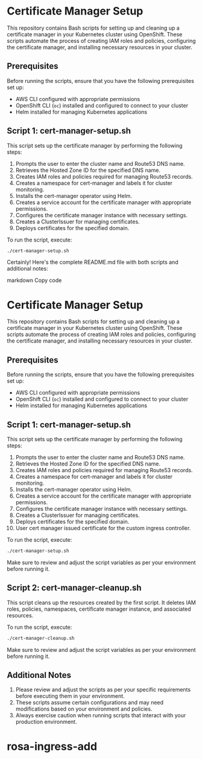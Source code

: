 # Certificate Manager Setup

This repository contains Bash scripts for setting up and cleaning up a certificate manager in your Kubernetes cluster using OpenShift. These scripts automate the process of creating IAM roles and policies, configuring the certificate manager, and installing necessary resources in your cluster.

## Prerequisites

Before running the scripts, ensure that you have the following prerequisites set up:

- AWS CLI configured with appropriate permissions
- OpenShift CLI (`oc`) installed and configured to connect to your cluster
- Helm installed for managing Kubernetes applications

## Script 1: cert-manager-setup.sh

This script sets up the certificate manager by performing the following steps:

1. Prompts the user to enter the cluster name and Route53 DNS name.
2. Retrieves the Hosted Zone ID for the specified DNS name.
3. Creates IAM roles and policies required for managing Route53 records.
4. Creates a namespace for cert-manager and labels it for cluster monitoring.
5. Installs the cert-manager operator using Helm.
6. Creates a service account for the certificate manager with appropriate permissions.
7. Configures the certificate manager instance with necessary settings.
8. Creates a ClusterIssuer for managing certificates.
9. Deploys certificates for the specified domain.

To run the script, execute:

```bash
./cert-manager-setup.sh
```


Certainly! Here's the complete README.md file with both scripts and additional notes:

markdown
Copy code
# Certificate Manager Setup

This repository contains Bash scripts for setting up and cleaning up a certificate manager in your Kubernetes cluster using OpenShift. These scripts automate the process of creating IAM roles and policies, configuring the certificate manager, and installing necessary resources in your cluster.

## Prerequisites

Before running the scripts, ensure that you have the following prerequisites set up:

- AWS CLI configured with appropriate permissions
- OpenShift CLI (`oc`) installed and configured to connect to your cluster
- Helm installed for managing Kubernetes applications

## Script 1: cert-manager-setup.sh

This script sets up the certificate manager by performing the following steps:

1. Prompts the user to enter the cluster name and Route53 DNS name.
2. Retrieves the Hosted Zone ID for the specified DNS name.
3. Creates IAM roles and policies required for managing Route53 records.
4. Creates a namespace for cert-manager and labels it for cluster monitoring.
5. Installs the cert-manager operator using Helm.
6. Creates a service account for the certificate manager with appropriate permissions.
7. Configures the certificate manager instance with necessary settings.
8. Creates a ClusterIssuer for managing certificates.
9. Deploys certificates for the specified domain.
10. User cert manager issued certificate for the custom ingress controller.

To run the script, execute:

```bash
./cert-manager-setup.sh
```

Make sure to review and adjust the script variables as per your environment before running it.

## Script 2: cert-manager-cleanup.sh

This script cleans up the resources created by the first script. It deletes IAM roles, policies, namespaces, certificate manager instance, and associated resources.

To run the script, execute:

```bash
./cert-manager-cleanup.sh
```

Make sure to review and adjust the script variables as per your environment before running it.

## Additional Notes

1. Please review and adjust the scripts as per your specific requirements before executing them in your environment.
2. These scripts assume certain configurations and may need modifications based on your environment and policies.
3. Always exercise caution when running scripts that interact with your production environment.
# rosa-ingress-add
